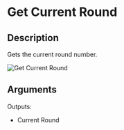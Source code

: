 # Get Current Round

## Description

Gets the current round number.

![Get Current Round](../../.gitbook/assets/images/scripting/game-mode/getcurrentround.png)

## Arguments

Outputs:

- Current Round
